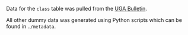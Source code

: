 Data for the `class` table was pulled from the [UGA Bulletin](https://bulletin.uga.edu/coursesHome).

All other dummy data was generated using Python scripts which can be found in `./metadata`.